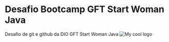 # Desafio Bootcamp GFT Start Woman Java
Desafio de git e github da DIO GFT Start Woman Java
<img src="https://hermes.digitalinnovation.one/tracks/84b3149d-757f-4d2b-8f4a-a1d6d3729595.png" alt="My cool logo"/>
